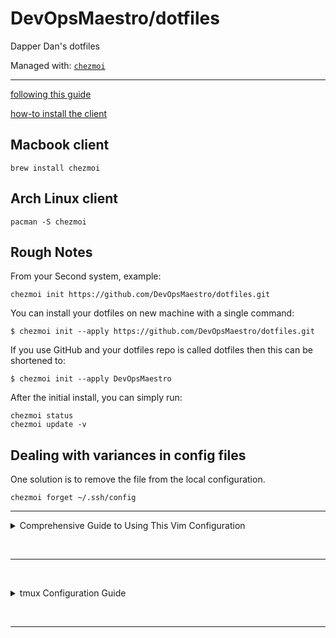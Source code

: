 # DevOpsMaestro/dotfiles

Dapper Dan's dotfiles

Managed with: [`chezmoi`](https://github.com/twpayne/chezmoi)

-----

[following this guide](https://www.chezmoi.io/quick-start/#set-up-a-new-machine-with-a-single-command)

[how-to install the client](https://www.chezmoi.io/install/)

## Macbook client

```shell
brew install chezmoi
```

## Arch Linux client

```shell
pacman -S chezmoi
```

## Rough Notes

From your Second system, example:

```shell
chezmoi init https://github.com/DevOpsMaestro/dotfiles.git
```

You can install your dotfiles on new machine with a single command:

```shell
$ chezmoi init --apply https://github.com/DevOpsMaestro/dotfiles.git
```

If you use GitHub and your dotfiles repo is called dotfiles then this can be shortened to:

```shell
$ chezmoi init --apply DevOpsMaestro
```

After the initial install, you can simply run:

```shell
chezmoi status
chezmoi update -v
```

## Dealing with variances in config files

One solution is to remove the file from the local configuration. 

```shell
chezmoi forget ~/.ssh/config
```

---

<details>
  <summary>Comprehensive Guide to Using This Vim Configuration</summary>

  &nbsp;
  &nbsp;

This guide will walk you through how to use the provided Vim configuration, explaining what it does, how to get started, and how to take advantage of its features-even if you’ve never used it before.

---

### **1. First-Time Setup**

**a. Automatic Plugin Manager Installation**
- The configuration checks if [vim-plug](https://github.com/junegunn/vim-plug) (the plugin manager) is installed. If not, it downloads it automatically, so you don’t need to do anything manually here[2].
- When you first open Vim with this configuration, vim-plug will be installed if necessary.

**b. Installing Plugins**
- On your first launch, plugins may not be installed yet. The configuration will try to install missing plugins automatically.
- If you ever need to install plugins manually, run:
  ```
  :PlugInstall
  ```
- To update plugins later:
  ```
  :PlugUpdate
  ```
- To remove unused plugins:
  ```
  :PlugClean
  ```
- To see plugin changes:
  ```
  :PlugDiff
  ```

---

### **2. Key Plugins and Their Usage**

**a. Color Scheme: Catppuccin**
- The color scheme is set to “catppuccin_macchiato.” It will be applied automatically.
- If you want to change the theme, edit the relevant lines in the config.

**b. NERDTree (File Explorer)**
- Toggle NERDTree sidebar:  
  - `Ctrl+n`: Open NERDTree  
  - `Ctrl+t`: Toggle NERDTree  
  - `n` (usually `\n`): Focus NERDTree  
- NERDTree lets you browse, create, move, and delete files and folders quickly[4].
- Useful for visualizing your project structure.

**c. ALE (Asynchronous Lint Engine)**
- Provides real-time code linting and fixing for many languages[3].
- Errors and warnings show up as you type.
- To manually fix code in the current file:
  ```
  :ALEFix
  ```
- ALE is configured to lint and fix Python, YAML, Dockerfile, JSON, Terraform, and more.

**d. Airline**
- Provides a nice status/tab bar at the bottom of Vim.
- Shows file info, mode, and integrates with ALE to display linting status.

**e. Other Plugins**
- `auto-pairs`: Auto-closes brackets, quotes, etc.
- `goyo.vim`: Distraction-free writing mode (`:Goyo` command).

---

### **3. Key Mappings and Shortcuts**

**a. Window and Tab Navigation**
- Move between panes:  
  - `Ctrl+h`: Left  
  - `Ctrl+j`: Down  
  - `Ctrl+k`: Up  
  - `Ctrl+l`: Right
- Tabs:  
  - `F5`: Open new tab  
  - `F6`: Next tab  
  - `F7`: Previous tab  
  - `F8`: Open file under cursor in new tab

**b. Session Management**
- Save session:  
  - `ss` (usually `\ss`): Save current session  
- Restore session:  
  - `sr` (usually `\sr`): Reload last session

**c. Line Wrapping**
- Toggle line wrap:  
  - `F12`

---

### **4. Editing and Appearance**

- Line numbers are enabled.
- The 80th column is highlighted for code style.
- Syntax highlighting and true color support are enabled.
- Cursor line and column are highlighted for visibility.
- Search is enhanced:  
  - Case-insensitive by default, but case-sensitive if you use uppercase letters in your search.
  - Search results are highlighted as you type.

---

### **5. Indentation and Formatting**

- Tabs are set to 2 spaces (expandtab, shiftwidth=2, softtabstop=2).
- Auto-indentation is on.
- ALE will try to fix code formatting on save for supported languages.

---

### **6. Miscellaneous Features**

- Uses the system clipboard for copy/paste.
- Keeps 50 lines of command history.
- Enables wildmenu for better command-line completion.
- Disables line wrapping by default (toggle with `F12`).

---

### **7. Reloading the Configuration**

- When you save your `.vimrc`, it will automatically reload, so changes take effect immediately.

---

## **How to Get Started**

1. **Copy the configuration into your `~/.vimrc` file.**
2. **Open Vim.**  
   - The config will install vim-plug if needed and prompt to install plugins.
3. **Wait for plugin installation to finish.**
4. **Start editing!**  
   - Use the shortcuts above for navigation, session management, and file exploration.
5. **Explore Plugins:**  
   - Try toggling NERDTree (`Ctrl+t`), test ALE linting by opening a Python file, and open multiple tabs and splits.

---

## **Tips for New Users**

- If you’re new to Vim, learn basic commands first (`i` to insert, `:w` to save, `:q` to quit, `:wq` to save and quit)[1][6][7].
- Use the mappings and plugins to boost productivity, but don’t hesitate to look up Vim basics as needed.
- For more details on vim-plug, see its [usage guide][2].

---

**Summary:**  
This configuration turns Vim into a powerful, modern code editor with real-time linting, file navigation, session management, and a beautiful UI. Use the provided shortcuts and plugins to streamline your workflow, and don’t be afraid to experiment or customize further as you become more comfortable with Vim.

Citations:

[1] https://www.freecodecamp.org/news/vimrc-configuration-guide-customize-your-vim-editor/

[2] https://github.com/junegunn/vim-plug

[3] https://github.com/dmerejkowsky/vim-ale

[4] https://nickjanetakis.com/blog/i-use-nerdtree-in-vim-but-it-is-usually-not-for-opening-files

[5] https://dev.to/ethand91/my-basic-vim-setup-5hdf

[6] https://dev.to/aviavinav/vim-a-beginners-guide-from-a-beginner-b11

[7] https://www.jakewiesler.com/blog/getting-started-with-vim

[8] https://github.com/xolox/vim-session

[9] https://learnvimscriptthehardway.stevelosh.com/chapters/03.html

[10] https://hamvocke.com/blog/ansi-vim-color-scheme/

[11] https://www.tutorialspoint.com/vim/vim_navigating.htm

[12] https://askubuntu.com/questions/264258/changing-vim-editor-settings

[13] https://www.linode.com/docs/guides/writing-a-vim-plugin/

[14] https://dmerej.info/blog/post/lets-have-a-pint-of-vim-ale/

[15] https://github.com/preservim/nerdtree

[16] https://www.vim.org/scripts/script.php?script_id=2010

[17] https://vim.fandom.com/wiki/Mapping_keys_in_Vim_-_Tutorial_(Part_1)

[18] https://www.linode.com/docs/guides/vim-color-schemes/

[19] https://www.linuxfoundation.org/blog/blog/classic-sysadmin-vim-101-a-beginners-guide-to-vim

[20] https://www.reddit.com/r/vim/comments/viunvt/setting_up_good_vim_workflow_as_a_beginner/

</details>

  &nbsp;

---

  &nbsp;

<details>
  <summary>tmux Configuration Guide</summary>

  &nbsp;

This guide explains key features and commands for the [DevOpsMaestro tmux configuration](https://github.com/DevOpsMaestro/dotfiles/blob/main/dot_tmux.conf.tmpl), which uses **`Ctrl+Space`** as the prefix key. The configuration emphasizes efficiency, Vi-style navigation, and plugin integration[1][2].

---

### **Essential Key Bindings**  

**Prefix Key**  
- Default prefix: **`Ctrl+Space`**  

---

### **Session Management**  
- **Create new session**: `tmux new -s `  
- **Detach from session**: `Prefix + d`  
- **List sessions**: `tmux ls`  
- **Attach to session**: `tmux attach -t `  
- **Kill session**: `Prefix + x` (confirm with `y`)[1]  

---

### **Window Management**  
- **New window**: `Prefix + w`  
- **Next window**: `Prefix + n`  
- **Previous window**: `Prefix + p`  
- **Rename window**: `Prefix + ,`  
- **Close window**: `Prefix + &`  

---

### **Pane Management**  
- **Split vertically**: `Prefix + v`  
- **Split horizontally**: `Prefix + h`  
- **Switch panes**:  
  - `Prefix + Arrow Keys` (direction-based)  
  - `Prefix + o` (cycle order)  
- **Resize panes**: `Prefix + Ctrl + Arrow Keys`  
- **Kill pane**: `Prefix + x`  

---

### **Vi-Style Copy Mode**  
- **Enter copy mode**: `Prefix + [`  
- **Start selection**: `v` (Vi mode)  
- **Copy selection**: `y`  
- **Paste buffer**: `Prefix + ]`  
- **Quick copy to system clipboard**: `Ctrl+Shift+c`[2]  

---

### **Plugin Shortcuts**  
- **tmux-resurrect** (session backup):  
  - Save session: `Prefix + Ctrl+s`  
  - Restore session: `Prefix + Ctrl+r`  
- **vim-tmux-navigator** (seamless Vim/tmux navigation):  
  - Use `Ctrl+h/j/k/l` to move between Vim splits and tmux panes[2].  

---

### **Configuration & Debugging**  
- **Reload config**: `Prefix + r` (displays "Reloaded!" confirmation)  
- **List all bindings**: `Prefix + ?`  
- **Open notes file**: `Ctrl+Alt+n` (opens in split pane with `lvim`)[2]  

---

### **Advanced Features**  
- **Synchronize panes**:  
  - Enable: `Prefix + :setw synchronize-panes on`  
  - Disable: `Prefix + :setw synchronize-panes off`  
- **256-color support**: Preconfigured for terminal and Neovim compatibility[2].  

---

**Pro Tips**  
- All new splits/windows inherit the current working directory.  
- Use `Prefix + Ctrl+c`/`Ctrl+v` for cross-terminal clipboard integration[2].  
- Customize further by editing `~/.tmux.conf`.  

For the latest updates, refer to the [official cheatsheet](https://github.com/DevOpsMaestro/dotfiles/blob/main/cheatsheet_tmux.md)[1].

Citations:

[1] https://github.com/DevOpsMaestro/dotfiles/blob/main/cheatsheet_tmux.md

[2] https://github.com/akitaonrails/dotfiles/blob/main/dot_tmux.conf.tmpl

[3] https://github.com/NotHarshhaa/devops-cheatsheet/blob/master/Version-Control/GitLab.md

[4] https://github.com/signalpillar/dotfiles/blob/master/dot_tmux.conf.tmpl

[5] https://gerrit.avm99963.com/plugins/gitiles/dotfiles-external/+/b5fe60fafb87dbe165bf7f1d8655a25ccc7329db/dot_tmux.conf.tmpl

---

</details>

  &nbsp;

---

  &nbsp;
